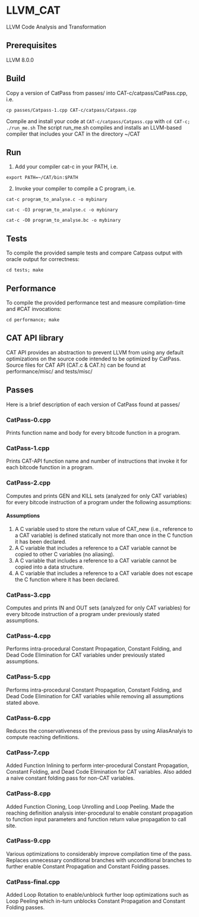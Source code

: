 # LLVM_CAT
LLVM Code Analysis and Transformation

## Prerequisites
LLVM 8.0.0

## Build
Copy a version of CatPass from passes/ into CAT-c/catpass/CatPass.cpp, i.e.
```
cp passes/Catpass-1.cpp CAT-c/catpass/Catpass.cpp
```
Compile and install your code at ```CAT-c/catpass/Catpass.cpp``` with ```cd CAT-c; ./run_me.sh```
The script run_me.sh compiles and installs an LLVM-based compiler that includes your CAT in the directory ~/CAT

## Run
1) Add your compiler cat-c in your PATH, i.e.
```
export PATH=~/CAT/bin:$PATH
```

2) Invoke your compiler to compile a C program, i.e.
```
cat-c program_to_analyse.c -o mybinary
```
    
```
cat-c -O3 program_to_analyse.c -o mybinary
```

```
cat-c -O0 program_to_analyse.bc -o mybinary
```

## Tests
To compile the provided sample tests and compare Catpass output with oracle output for correctness:
```
cd tests; make
```

## Performance
To compile the provided performance test and measure compilation-time and #CAT invocations:
```
cd performance; make
```
	
## CAT API library
CAT API provides an abstraction to prevent LLVM from using any default optimizations on the source code intended to be optimized by CatPass.
Source files for CAT API (CAT.c & CAT.h) can be found at performance/misc/ and tests/misc/ 

## Passes
Here is a brief description of each version of CatPass found at passes/

### CatPass-0.cpp 
Prints function name and body for every bitcode function in a program.

### CatPass-1.cpp 
Prints CAT-API function name and number of instructions that invoke it for each bitcode function in a program.

### CatPass-2.cpp 
Computes and prints GEN and KILL sets (analyzed for only CAT variables) for every bitcode instruction of a program under the following assumptions:
#### Assumptions
1. A C variable used to store the return value of CAT_new (i.e., reference to a CAT variable) is defined statically not more than once in the C function it has been declared.
2. A C variable that includes a reference to a CAT variable cannot be copied to other C variables (no aliasing).
3. A C variable that includes a reference to a CAT variable cannot be copied into a data structure.
4. A C variable that includes a reference to a CAT variable does not escape the C function where it has been declared.

### CatPass-3.cpp 
Computes and prints IN and OUT sets (analyzed for only CAT variables) for every bitcode instruction of a program under previously stated assumptions.

### CatPass-4.cpp 
Performs intra-procedural Constant Propagation, Constant Folding, and Dead Code Elimination for CAT variables under previously stated assumptions.

### CatPass-5.cpp 
Performs intra-procedural Constant Propagation, Constant Folding, and Dead Code Elimination for CAT variables while removing all assumptions stated above.

### CatPass-6.cpp 
Reduces the conservativeness of the previous pass by using AliasAnalyis to compute reaching definitions.

### CatPass-7.cpp 
Added Function Inlining to perform inter-procedural Constant Propagation, Constant Folding, and Dead Code Elimination for CAT variables. Also added a naive constant folding pass for non-CAT variables.

### CatPass-8.cpp 
Added Function Cloning, Loop Unrolling and Loop Peeling. Made the reaching definition analysis inter-procedural to enable constant propagation to function input parameters and function return value propagation to call site. 

### CatPass-9.cpp 
Various optimizations to considerably improve compilation time of the pass. Replaces unnecessary conditional branches with unconditional branches to further enable Constant Propagation and Constant Folding passes.

### CatPass-final.cpp 
Added Loop Rotation to enable/unblock further loop optimizations such as Loop Peeling which in-turn unblocks Constant Propagation and Constant Folding passes. 
